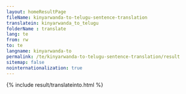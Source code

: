 ```yaml
---
layout: homeResultPage
fileName: kinyarwanda-to-telugu-sentence-translation
translatein: kinyarwanda_to_telugu
folderName : translate
lang: te
from: rw
to: te
langname: kinyarwanda-to
permalink: /te/kinyarwanda-to-telugu-sentence-translation/result
sitemap: false
nointernationalization: true
---
```

{% include result/translateinto.html %}

<script src="/js/result/translation.js" data-foldername="{{page.folderName}}" data-lang="{{page.lang}}"></script>
